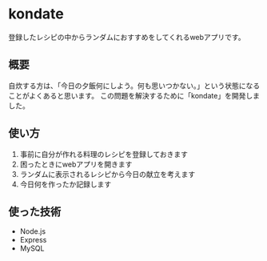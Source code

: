 # kondate

登録したレシピの中からランダムにおすすめをしてくれるwebアプリです。


## 概要
自炊する方は、「今日の夕飯何にしよう。何も思いつかない。」という状態になることがよくあると思います。
この問題を解決するために「kondate」を開発しました。

## 使い方
1. 事前に自分が作れる料理のレシピを登録しておきます　
2. 困ったときにwebアプリを開きます
3. ランダムに表示されるレシピから今日の献立を考えます
4. 今日何を作ったか記録します


## 使った技術
* Node.js
* Express
* MySQL
